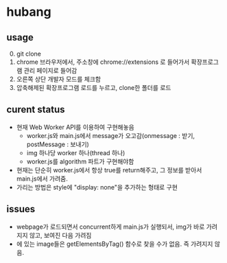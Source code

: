 # hubang

## usage

0. git clone
1. chrome 브라우저에서, 주소창에 chrome://extensions 로 들어가서 확장프로그램 관리 페이지로 들어감
2. 오른쪽 상단 개발자 모드를 체크함
3. 압축해제된 확장프로그램 로드를 누르고, clone한 폴더를 로드

## curent status

- 현재 Web Worker API를 이용하여 구현해놓음
  - worker.js와 main.js에서 message가 오고감(onmessage : 받기, postMessage : 보내기)
  - img 하나당 worker 하나(thread 하나)
  - worker.js를 algorithm 파트가 구현해야함
- 현재는 단순히 worker.js에서 항상 true를 return해주고, 그 정보를 받아서 main.js에서 가려줌.
- 가리는 방법은 style에 "display: none"을 추가하는 형태로 구현

## issues

- webpage가 로드되면서 concurrent하게 main.js가 실행되서, img가 바로 가려지지 않고, 보여진 다음 가려짐
- <frame></frame> 에 있는 image들은 getElementsByTag() 함수로 찾을 수가 없음. 즉 가려지지 않음.
